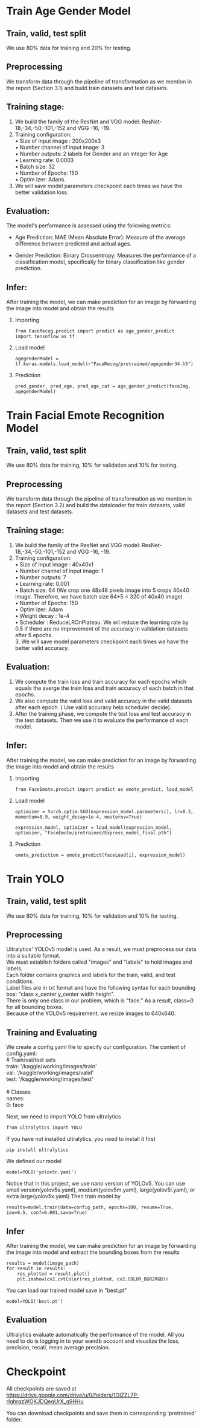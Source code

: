 # Train Age Gender Model
## Train, valid, test split
We use 80% data for training and 20% for testing.
## Preprocessing
We transform data through the pipeline of transformation as we mention in the report (Section 3.1) 
and build train datasets and test datasets.
## Training stage:
1. We build the family of the ResNet and VGG model: ResNet-18,-34,-50,-101,-152 and VGG -16, -19.
2. Training configuration:\
• Size of input image : 200x200x3\
• Number channel of input image: 3\
• Number outputs: 2 labels for Gender and an integer for Age\
• Learning rate: 0.0003\
• Batch size: 32\
• Number of Epochs: 150	\
• Optim	izer: Adam\
3. We will save model parameters checkpoint each times we have the better validation loss.
## Evaluation:
The model's performance is assessed using the following metrics:

* Age Prediction:
MAE (Mean Absolute Error): Measure of the average difference between predicted and actual ages.

* Gender Prediction:
Binary Crossentropy: Measures the performance of a classification model, specifically for binary classification like gender prediction.
## Infer:
After training the model, we can make prediction for an image by forwarding the image into model and obtain the results

1. Importing
    ```
    from FaceRecog.predict import predict as age_gender_predict
    import tensoflow as tf
    ```
2. Load model
    ```
    agegenderModel = tf.keras.models.load_model(r"FaceRecog/pretrained/agegender34.h5")
    ```
3. Prediction
    ```
    pred_gender, pred_age, pred_age_cat = age_gender_predict(faceImg, agegenderModel)
    ```


# Train Facial Emote Recognition Model
## Train, valid, test split
We use 80% data for training, 10% for validation and 10% for testing.
## Preprocessing
We transform data through the pipeline of transformation as we mention in the report (Section 3.2) 
and build the dataloader for train datasets, valid datasets and test datasets.
## Training stage:
   1. We build the family of the ResNet and VGG model: ResNet-18,-34,-50,-101,-152 and VGG -16, -19.
   2. Training configuration:\
	• Size of input image : 40x40x1\
	• Number channel of input image: 1\
	• Number outputs: 7\
	• Learning rate: 0.001\
	• Batch size: 64 (We crop one 48x48 pixels image into 5 crops 40x40 image. 
			  Therefore, we have batch size 64*5 = 320 of 40x40 image)\
	• Number of Epochs: 150	\
	• Optim	izer: Adam\
	• Weight decay : 1e-4\
	• Scheduler : ReduceLROnPlateau. We wil reduce the learning rate by 0.5 if there are no improvement
	of the accuracy in validation datasets after 5 epochs.\
    3. We will save model parameters checkpoint each times we have the better valid accuracy.
## Evaluation:

1. We compute the train loss and train accuracy for each epochs which equals the averge the train loss and train accuracy of each batch in that epochs.
2. We also compute the valid loss and valid accuracy in the valid datasets after each epoch. ( Use valid accuracy help scheduler decide).
3. After the training phase, we compute the test loss and test accuracy in the test datasets. Then we use it to evaluate the performance of each model.

## Infer:
After training the model, we can make prediction for an image by forwarding the image into model and obtain the results

1. Importing
    ```
    from FaceEmote.predict import predict as emote_predict, load_model
    ```
2. Load model
    ```expression_model = ResNet18()
    optimizer = torch.optim.SGD(expression_model.parameters(), lr=0.3, momentum=0.9, weight_decay=1e-4, nesterov=True)

    expression_model, optimizer = load_model(expression_model, optimizer, "FaceEmote/pretrained/Express_model_final.pth")
    ```
3. Prediction
    ```
    emote_prediction = emote_predict(faceLoad[i], expression_model)
    ```

# Train YOLO
## Train, valid, test split
We use 80% data for training, 10% for validation and 10% for testing.
## Preprocessing
Ultralytics' YOLOv5 model is used. As a result, we must preprocess our data into a suitable format.\
We must establish folders called "images" and "labels" to hold images and labels.\
Each folder contains graphics and labels for the train, valid, and test conditions.\
Label files are in txt format and have the following syntax for each bounding box: "class x_center y_center width height".\
There is only one class in our problem, which is "face." As a result, class=0 for all bounding boxes.\
Because of the YOLOv5 requirement, we resize images to 640x640.
## Training and Evaluating
We create a config.yaml file to specify our configuration. The content of config.yaml:\
\# Train/val/test sets \
train: '/kaggle/working/images/train'\
val: '/kaggle/working/images/valid'\
test: '/kaggle/working/images/test'\
\
\# Classes\
names:\
  0: face

Next, we need to import YOLO from ultralytics
```
from ultralytics import YOLO
```
If you have not installed ultralytics, you need to install it first
```
pip install ultralytics
```
We defined our model
```
model=YOLO('yolov5n.yaml')
```
Notice that in this project, we use nano version of YOLOv5. You can use small version(yolov5s.yaml), medium(yolov5m.yaml), large(yolov5l.yaml),  or extra large(yolov5x.yaml)
Then train model by
```
results=model.train(data=config_path, epochs=100, resume=True, iou=0.5, conf=0.001,save=True)
```
## Infer
After training the model, we can make prediction for an image by forwarding the image into model and extract the bounding boxes from the results
```
results = model(image_path)
for result in results:
    res_plotted = result.plot()
    plt.imshow(cv2.cvtColor(res_plotted, cv2.COLOR_BGR2RGB))
```
You can load our trained model save in "best.pt"
```
model=YOLO('best.pt')
```
## Evaluation
Ultralytics evaluate automatically the performance of the model. All you need to do is logging in to your wandb account and visualize the loss, precision, recall, mean average precision.


# Checkpoint
All checkpoints are saved at https://drive.google.com/drive/u/0/folders/1OIZZL7P-rIghrqzWOKJDQeqUrX_g9HHu

You can download checkpoints and save them in corresponding 'pretrained' folder.